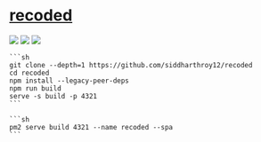 # [recoded](https://github.com/siddharthroy12/recoded)

![](https://img.shields.io/github/license/siddharthroy12/recoded) ![](https://img.shields.io/github/last-commit/scillidan//mainrecoded) ![](https://img.shields.io/badge/Vercel-black?style=flat&logo=Vercel&logoColor=white)

````{tab} From source
```sh
git clone --depth=1 https://github.com/siddharthroy12/recoded
cd recoded
npm install --legacy-peer-deps
npm run build
serve -s build -p 4321
```
````

````{tab} PM2
```sh
pm2 serve build 4321 --name recoded --spa
```
````